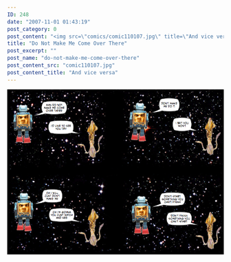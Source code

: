 ```yaml
---
ID: 248
date: "2007-11-01 01:43:19"
post_category: 0
post_content: "<img src=\"comics/comic110107.jpg\" title=\"And vice versa\" />"
title: "Do Not Make Me Come Over There"
post_excerpt: ""
post_name: "do-not-make-me-come-over-there"
post_content_src: "comic110107.jpg"
post_content_title: "And vice versa"
---
```



[![And vice versa](/comics-hi-res/comic110107.jpg)](/comics-hi-res/comic110107.jpg)
